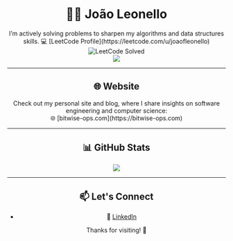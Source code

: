 # <div align="center">👨‍💻 João Leonello</div>

<div align="center">
I’m actively solving problems to sharpen my algorithms and data structures skills.
  💻 [LeetCode Profile](https://leetcode.com/u/joaofleonello)  
</div>

<div align="center">
  <img src="https://leetcode-badge-sage.vercel.app/badge/joaofleonello?theme=dark" alt="LeetCode Solved" />
</div>

<div align="center">
  <img src="https://leetcode-badge-showcase.vercel.app/api?username=joaofleonello&theme=tokyonight&border=border&animated=true" />
</div>

---

## <div align="center">🌐 Website</div>

<div align="center">
Check out my personal site and blog, where I share insights on software engineering and computer science:
</div>

<div align="center">
🌐 [bitwise-ops.com](https://bitwise-ops.com)
</div>

---

## <div align="center">📊 GitHub Stats</div>

<div align="center">
  <img src="https://github-readme-stats.vercel.app/api/top-langs/?username=JoaoLeonello&layout=pie&theme=tokyonight" />
</div>

---

## <div align="center">📫 Let's Connect</div>

<div align="center">

- 💼 [LinkedIn](https://www.linkedin.com/in/joaofleonello/)  

</div>

<div align="center">
Thanks for visiting! 🚀
</div>

